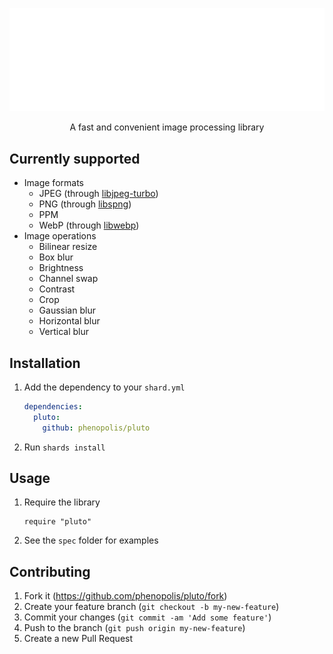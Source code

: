 <p align="center">
  <img
    alt="logo"
    src="https://raw.githubusercontent.com/phenopolis/pluto-logo/main/logo-white.png"
    width="720px"
  />
</p>

<p align="center">A fast and convenient image processing library</p>

## Currently supported

- Image formats
  - JPEG (through [libjpeg-turbo](https://github.com/libjpeg-turbo/libjpeg-turbo))
  - PNG (through [libspng](https://libspng.org/))
  - PPM
  - WebP (through [libwebp](https://developers.google.com/speed/webp))
- Image operations
  - Bilinear resize
  - Box blur
  - Brightness
  - Channel swap
  - Contrast
  - Crop
  - Gaussian blur
  - Horizontal blur
  - Vertical blur

## Installation

1. Add the dependency to your `shard.yml`

   ```yaml
   dependencies:
     pluto:
       github: phenopolis/pluto
   ```

2. Run `shards install`

## Usage

1. Require the library

   ```crystal
   require "pluto"
   ```

2. See the `spec` folder for examples

## Contributing

1. Fork it (<https://github.com/phenopolis/pluto/fork>)
2. Create your feature branch (`git checkout -b my-new-feature`)
3. Commit your changes (`git commit -am 'Add some feature'`)
4. Push to the branch (`git push origin my-new-feature`)
5. Create a new Pull Request
